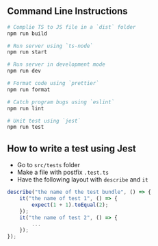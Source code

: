 ## Command Line Instructions

```bash
# Complie TS to JS file in a `dist` folder
npm run build

# Run server using `ts-node`
npm run start

# Run server in development mode
npm run dev

# Format code using `prettier`
npm run format

# Catch program bugs using `eslint`
npm run lint

# Unit test using `jest`
npm run test
```

## How to write a test using Jest
- Go to `src/tests` folder
- Make a file with postfix `.test.ts`
- Have the following layout with `describe` and `it`

```typescript
describe("the name of the test bundle", () => {
    it("the name of test 1", () => {
        expect(1 + 1).toEqual(2);
    });
    it("the name of test 2", () => {
        ...
    });
});

```